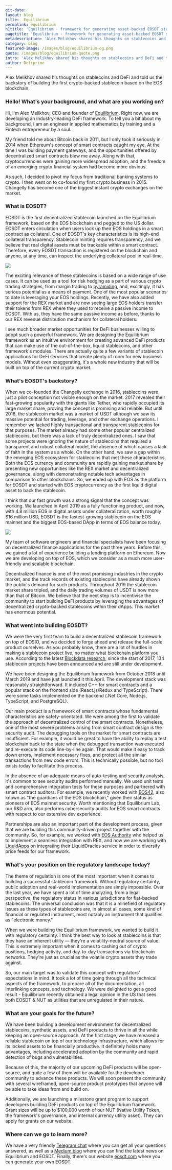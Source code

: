 ```yaml
---
git-date:
layout: blog
title:  Equilibrium
permalink: equilibrium
h1title: 'Equilibrium - framework for generating asset-backed EOSDT stablecoins'
pagetitle: 'Equilibrium - framework for generating asset-backed EOSDT stablecoins'
metadescription: 'Alex Melikhov shared his thoughts on stablecoins and DeFi and told us the backstory of building the first crypto-backed stablecoin based on the EOS blockchain.'
category: blog
featured-image: /images/blog/equilibrium-og.png
quote: /images/blog/equilibrium-quote.png
intro: 'Alex Melikhov shared his thoughts on stablecoins and DeFi and told us the backstory of building the first crypto-backed stablecoin based on the EOS blockchain.'
author: Defiprime
---
```

Alex Melikhov shared his thoughts on stablecoins and DeFi and told us the backstory of building the first crypto-backed stablecoin based on the EOS blockchain.

### Hello! What's your background, and what are you working on?

Hi, I'm Alex Melikhov, CEO and founder of [Equilibrium](http://eosdt.com/?utm_source=defiprime&utm_medium=referral&utm_campaign=defiprime_interview). Right now, we are developing an industry-leading DeFi framework. To tell you a bit about my background, I am an engineer in applied mathematics by training and a Fintech entrepreneur by a soul.

My friend told me about Bitcoin back in 2011, but I only took it seriously in 2014 when Ethereum's concept of smart contracts caught my eye. At the time I was building payment gateways, and the opportunities offered by decentralized smart contracts blew me away. Along with that, cryptocurrencies were gaining more widespread adoption, and the freedom of an emerging crypto financial system had become more obvious.

As such, I decided to pivot my focus from traditional banking systems to crypto. I then went on to co-found my first crypto business in 2015. Changelly has become one of the biggest instant crypto exchanges on the market.

### What is EOSDT?

EOSDT is the first decentralized stablecoin launched on the Equilibrium framework, based on the EOS blockchain and pegged to the US dollar. EOSDT enters circulation when users lock up their EOS holdings in a smart contract as collateral. One of EOSDT's key characteristics is its high-end collateral transparency. Stablecoin minting requires transparency, and we believe that real digital assets must be trackable within a smart contract. Therefore, every EOSDT transaction is registered on the blockchain and anyone, at any time, can inspect the underlying collateral pool in real-time.

![](/images/blog/equilibrium2.png)

The exciting relevance of these stablecoins is based on a wide range of use cases. It can be used as a tool for risk hedging as a part of various crypto trading strategies, from margin trading to [pyramiding](https://www.investopedia.com/terms/p/pyramiding.asp), and, excitingly, it has serious potential as a means of payment. One of the most popular scenarios to date is leveraging your EOS holdings. Recently, we have also added support for the REX market and are now seeing large EOS holders transfer their tokens from REX where they used to receive a passive income to EOSDT. With us, they have the same passive income as before, thanks to our REX revenue distribution mechanism for collateral holders.

I see much broader market opportunities for DeFi businesses willing to adopt such a powerful framework. We are designing the Equilibrium framework as an intuitive environment for creating advanced DeFi products that can make use of the out-of-the-box, liquid stablecoins, and other framework's modules. There are actually quite a few variants of stablecoin applications for DeFi services that create plenty of room for new business models. Without even exaggerating, it's a whole new industry that will be built on top of the current crypto market.

### What's EOSDT's backstory?

When we co-founded the Changelly exchange in 2016, stablecoins were just a pilot conception not visible enough on the market. 2017 revealed their fast-growing popularity with the giants like Tether, who rapidly occupied its large market share, proving the concept is promising and reliable. But until 2018, the stablecoin market was a market of USDT although we saw its massive potential for trading, leverage, and other exchange operations. I remember we lacked highly transactional and transparent stablecoins for that purposes. The market already had some other popular centralized stablecoins, but there was a lack of truly decentralized ones. I saw that some projects were ignoring the nature of stablecoins that required a transparent and robust collateral model, the absence of which causes a lack of faith in the system as a whole.
On the other hand, we saw a gap within the emerging EOS ecosystem for stablecoins that met these characteristics. Both the EOS currency and community are rapidly gaining market share by presenting new opportunities like the REX market and decentralized governance, along with demonstrating notable tech advantages in comparison to other blockchains. So, we ended up with EOS as the platform for EOSDT and started with EOS cryptocurrency as the first liquid digital asset to back the stablecoin.

I think that our fast growth was a strong signal that the concept was working. We launched in April 2019 as a fully functioning product, and now, with 4.8 million EOS in digital assets under collateralization, worth roughly $16 million USD, EOSDT is the fastest-growing stablecoin on the EOS mainnet and the biggest EOS-based DApp in terms of EOS balance today.

![](/images/blog/equilibrium1.jpg)

My team of software engineers and financial specialists have been focusing on decentralized finance applications for the past three years. Before this, we gained a lot of experience building a lending platform on Ethereum. Now we are developing on top of EOS, which we consider as a much more user-friendly and scalable blockchain.

Decentralized finance is one of the most promising industries in the crypto market, and the track records of existing stablecoins have already shown the public's demand for such products. Throughout 2019 the stablecoin market share tripled, and the daily trading volumes of USDT is now more than that of Bitcoin. We believe that the next step is to incentivise the community to start building DeFi products by leveraging the advantages of decentralized crypto-backed stablecoins within their dApps. This market has enormous potential.

### What went into building EOSDT?

We were the very first team to build a decentralized stablecoin framework on top of EOSIO, and we decided to forge ahead and release the full-scale product ourselves. As you probably know, there are a lot of hurdles in making a stablecoin project live, no matter what blockchain platform you use. According to the latest [Blockdata research](https://download.blockdata.tech/blockdata-stablecoin-report-blockchain-technology.pdf), since the start of 2017, 134 stablecoin projects have been announced and are still under development.

We have been designing the Equilibrium framework from October 2018 until March 2019 and have just launched it this April. The development stack was reasonably straightforward. It included C++ for smart contracts and a popular stack on the frontend side (React.js/Redux and TypeScript). There were some tasks implemented on the backend (.Net Core, Node.js, TypeScript, and PostgreSQL).

Our main product is a framework of smart contracts whose fundamental characteristics are safety-orientated. We were among the first to validate the approach of decentralized control of the smart contracts. Nonetheless, one of the most severe problems arising from smart contract design is the security audit. The debugging tools on the market for smart contracts are insufficient. For example, it would be great to have the ability to replay a test blockchain back to the state when the debugged transaction was executed and re-execute its code line-by-line again. That would make it easy to track down errors, implement necessary fixes, and protect all the similar transactions from new code errors. This is technically possible, but no tool exists today to facilitate this process.

In the absence of an adequate means of auto-testing and security analysis, it's common to see security audits performed manually. We used unit tests and comprehensive integration tests for these purposes and partnered with smart contract auditors. For example, we recently worked with [EOS42](https://eos42.io/), also known as "the guardians of the EOS blockchain," given their status as pioneers of EOS mainnet security. Worth mentioning that Equilibrium Lab, our R&D arm, also performs cybersecurity audits for EOS smart contracts with respect to our extensive dev experience.  

Partnerships are also an important part of the development process, given that we are building this community-driven project together with the community. So, for example, we worked with [EOS Authority](https://eosauthority.com/) who helped us to implement a seamless integration with REX, and now we are working with [LiquidApps](https://liquidapps.io/) on integrating their LiquidOracles service in order to diversify price feeds for our framework.

### What's your position on the regulatory landscape today?

The theme of regulation is one of the most important when it comes to building a successful stablecoin framework. Without regulatory certainty, public adoption and real-world implementation are simply impossible. Over the last year, we have spent a lot of time analyzing, from a legal perspective, the regulatory status in various jurisdictions for fiat-backed stablecoins. The universal conclusion was that it is a minefield of regulatory issues as these types of stablecoins are, in almost all cases, some kind of financial or regulated instrument, most notably an instrument that qualifies as "electronic money."

When we were building the Equilibrium framework, we wanted to build it with regulatory certainty. I think the best way to look at stablecoins is that they have an inherent utility — they're a volatility-neutral source of value. This is extremely important when it comes to cashing out of crypto positions, hedging activity, and day-to-day transactions via blockchain networks. They're just as crucial as the volatile crypto assets they trade against.

So, our main target was to validate this concept with regulators' expectations in mind. It took a lot of time going through all the technical aspects of the framework, to prepare all of the documentation, all interlinking concepts, and technology. We were delighted to get a good result - Equilibrium recently obtained a legal opinion in the US that sees both EOSDT & NUT as utilities that are unregulated in their nature.

### What are your goals for the future?

We have been building a development environment for decentralized stablecoins, synthetic assets, and DeFi products to thrive in all the while keeping an open-source approach. At the first stage, we have released a reliable stablecoin on top of our technology infrastructure, which allows for its locked assets to be financially productive. It definitely holds many advantages, including accelerated adoption by the community and rapid detection of bugs and vulnerabilities.

Because of this, the majority of our upcoming DeFi products will be open-source, and quite a few of them will be available for the developer community to advance these products. We will soon present the community with several wireframed, open-source product prototypes that anyone will be able to take ideas from and build on.

Additionally, we are launching a milestone grant program to support developers building DeFi products on top of the Equilibrium framework. Grant sizes will be up to $100,000 worth of our NUT (Native Utility Token, the framework's governance, and internal currency utility asset). They can apply for grants on our website.  

### Where can we go to learn more?

We have a very friendly [Telegram chat](http://t.me/equilibrium_eosdt_official?utm_source=defiprime&utm_medium=referral&utm_campaign=defiprime_interview) where you can get all your questions answered, as well as a [Medium blog](http://medium.com/equilibrium-eosdt?utm_source=defiprime&utm_medium=referral&utm_campaign=defiprime_interview) where you can find the latest news on Equilibrium and EOSDT. Finally, there's our website [eosdt.com](http://eosdt.com/?utm_source=defiprime&utm_medium=referral&utm_campaign=defiprime_interview) where you can generate your own EOSDT.
